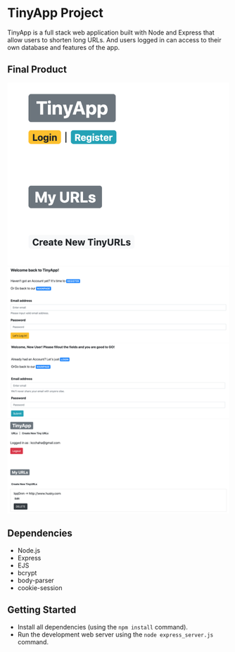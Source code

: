 # TinyApp Project

TinyApp is a full stack web application built with Node and Express that allow users to shorten long URLs.
And users logged in can access to their own database and features of the app.

## Final Product

!["Main page"](https://github.com/kcchaha/TinyApp/blob/master/docs/Main%20page.png)
!["Login page"](https://github.com/kcchaha/TinyApp/blob/master/docs/Login%20page.png)
!["Register page"](https://github.com/kcchaha/TinyApp/blob/master/docs/Register%20page.png)
!["User page"](https://github.com/kcchaha/TinyApp/blob/master/docs/User%20page.png)

## Dependencies

- Node.js
- Express
- EJS
- bcrypt
- body-parser
- cookie-session

## Getting Started

- Install all dependencies (using the `npm install` command).
- Run the development web server using the `node express_server.js` command.
